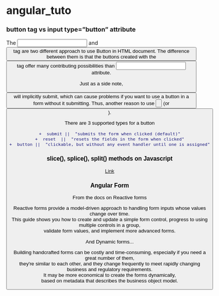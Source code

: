 # angular_tuto

<h3> button tag vs input type=”button” attribute </h3>

The <input type=”button”> and <button> tag are two different approach to use Button in HTML document. The difference between them is that the buttons created with the <button> tag offer many contributing possibilities than <input type=”button”> attribute.<br>

Just as a side note, <button> will implicitly submit, which can cause problems if you want to use a button in a form without it submitting. Thus, another reason to use <input type="button"> (or <button type="button">).<br>

There are 3 supported types for a button



```diff
+  submit ||  "submits the form when clicked (default)"
+  reset  ||  "resets the fields in the form when clicked"
+  button ||  "clickable, but without any event handler until one is assigned"
```


<h3> slice(), splice(), split() methods on Javascript </h3>

<a href="https://www.freecodecamp.org/news/lets-clear-up-the-confusion-around-the-slice-splice-split-methods-in-javascript-8ba3266c29ae/">Link</a>

<h3> Angular Form </h3>

From the docs on Reactive forms

Reactive forms provide a model-driven approach to handling form inputs whose values change over time. <br>This guide shows you how to create and update a simple form control, progress to using multiple controls in a group,<br> validate form values, and implement more advanced forms.
    

And Dynamic forms...

Building handcrafted forms can be costly and time-consuming, especially if you need a great number of them,<br> they're similar to each other, and they change frequently to meet rapidly changing business and regulatory requirements.<br> It may be more economical to create the forms dynamically,<br> based on metadata that describes the business object model.
    
